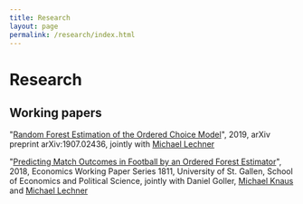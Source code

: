 ```yaml
---
title: Research
layout: page
permalink: /research/index.html
---
```


# Research

## Working papers

"[Random Forest Estimation of the Ordered Choice Model](https://arxiv.org/abs/1907.02436)", 2019, arXiv preprint arXiv:1907.02436, jointly with [Michael Lechner](https://www.michael-lechner.eu/)

"[Predicting Match Outcomes in Football by an Ordered Forest Estimator](https://www.researchgate.net/publication/328486514_Predicting_Match_Outcomes_in_Football_by_an_Ordered_Forest_Estimator)", 2018,  Economics Working Paper Series 1811, University of St. Gallen, School of Economics and Political Science, jointly with Daniel Goller, [Michael Knaus](https://mcknaus.github.io/) and [Michael Lechner](https://www.michael-lechner.eu/)


